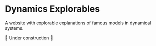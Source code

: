 # Dynamics Explorables

A website with explorable explanations of famous models in dynamical systems. 

🚧 Under construction 🚧

